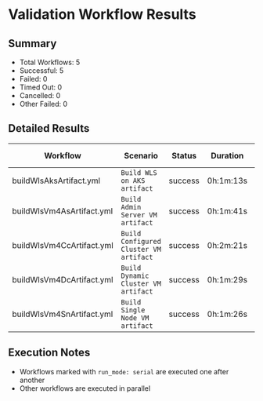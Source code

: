# Validation Workflow Results

## Summary
- Total Workflows: 5
- Successful: 5
- Failed: 0
- Timed Out: 0
- Cancelled: 0
- Other Failed: 0

## Detailed Results

| Workflow | Scenario | Status | Duration | Run URL |
|----------|----------|---------|-----------|----------|
| buildWlsAksArtifact.yml | `Build WLS on AKS artifact` | success | 0h:1m:13s | [View Run](https://github.com/azure-javaee/weblogic-azure/actions/runs/16856756900) |
| buildWlsVm4AsArtifact.yml | `Build Admin Server VM artifact` | success | 0h:1m:41s | [View Run](https://github.com/azure-javaee/weblogic-azure/actions/runs/16856757583) |
| buildWlsVm4CcArtifact.yml | `Build Configured Cluster VM artifact` | success | 0h:2m:21s | [View Run](https://github.com/azure-javaee/weblogic-azure/actions/runs/16856758271) |
| buildWlsVm4DcArtifact.yml | `Build Dynamic Cluster VM artifact` | success | 0h:1m:29s | [View Run](https://github.com/azure-javaee/weblogic-azure/actions/runs/16856759341) |
| buildWlsVm4SnArtifact.yml | `Build Single Node VM artifact` | success | 0h:1m:26s | [View Run](https://github.com/azure-javaee/weblogic-azure/actions/runs/16856760337) |


## Execution Notes
- Workflows marked with `run_mode: serial` are executed one after another
- Other workflows are executed in parallel
